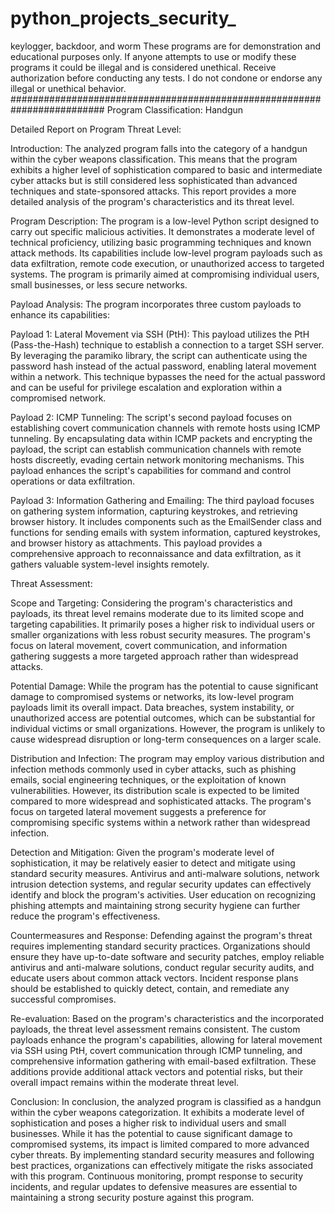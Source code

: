 # python_projects_security_
keylogger, backdoor, and worm
These programs are for demonstration and educational purposes only. 
If anyone attempts to use or modify these programs it could be illegal and is considered unethical. Receive authorization before conducting any tests.
I do not condone or endorse any illegal or unethical behavior.
  #########################################################################
Program Classification: Handgun

Detailed Report on Program Threat Level:

Introduction:
The analyzed program falls into the category of a handgun within the cyber weapons classification. This means that the program exhibits a higher level of sophistication compared to basic and intermediate cyber attacks but is still considered less sophisticated than advanced techniques and state-sponsored attacks. This report provides a more detailed analysis of the program's characteristics and its threat level.

Program Description:
The program is a low-level Python script designed to carry out specific malicious activities. It demonstrates a moderate level of technical proficiency, utilizing basic programming techniques and known attack methods. Its capabilities include low-level program payloads such as data exfiltration, remote code execution, or unauthorized access to targeted systems. The program is primarily aimed at compromising individual users, small businesses, or less secure networks.

Payload Analysis:
The program incorporates three custom payloads to enhance its capabilities:

Payload 1: Lateral Movement via SSH (PtH):
This payload utilizes the PtH (Pass-the-Hash) technique to establish a connection to a target SSH server. By leveraging the paramiko library, the script can authenticate using the password hash instead of the actual password, enabling lateral movement within a network. This technique bypasses the need for the actual password and can be useful for privilege escalation and exploration within a compromised network.

Payload 2: ICMP Tunneling:
The script's second payload focuses on establishing covert communication channels with remote hosts using ICMP tunneling. By encapsulating data within ICMP packets and encrypting the payload, the script can establish communication channels with remote hosts discreetly, evading certain network monitoring mechanisms. This payload enhances the script's capabilities for command and control operations or data exfiltration.

Payload 3: Information Gathering and Emailing:
The third payload focuses on gathering system information, capturing keystrokes, and retrieving browser history. It includes components such as the EmailSender class and functions for sending emails with system information, captured keystrokes, and browser history as attachments. This payload provides a comprehensive approach to reconnaissance and data exfiltration, as it gathers valuable system-level insights remotely.

Threat Assessment:

Scope and Targeting:
Considering the program's characteristics and payloads, its threat level remains moderate due to its limited scope and targeting capabilities. It primarily poses a higher risk to individual users or smaller organizations with less robust security measures. The program's focus on lateral movement, covert communication, and information gathering suggests a more targeted approach rather than widespread attacks.

Potential Damage:
While the program has the potential to cause significant damage to compromised systems or networks, its low-level program payloads limit its overall impact. Data breaches, system instability, or unauthorized access are potential outcomes, which can be substantial for individual victims or small organizations. However, the program is unlikely to cause widespread disruption or long-term consequences on a larger scale.

Distribution and Infection:
The program may employ various distribution and infection methods commonly used in cyber attacks, such as phishing emails, social engineering techniques, or the exploitation of known vulnerabilities. However, its distribution scale is expected to be limited compared to more widespread and sophisticated attacks. The program's focus on targeted lateral movement suggests a preference for compromising specific systems within a network rather than widespread infection.

Detection and Mitigation:
Given the program's moderate level of sophistication, it may be relatively easier to detect and mitigate using standard security measures. Antivirus and anti-malware solutions, network intrusion detection systems, and regular security updates can effectively identify and block the program's activities. User education on recognizing phishing attempts and maintaining strong security hygiene can further reduce the program's effectiveness.

Countermeasures and Response:
Defending against the program's threat requires implementing standard security practices. Organizations should ensure they have up-to-date software and security patches, employ reliable antivirus and anti-malware solutions, conduct regular security audits, and educate users about common attack vectors. Incident response plans should be established to quickly detect, contain, and remediate any successful compromises.

Re-evaluation:
Based on the program's characteristics and the incorporated payloads, the threat level assessment remains consistent. The custom payloads enhance the program's capabilities, allowing for lateral movement via SSH using PtH, covert communication through ICMP tunneling, and comprehensive information gathering with email-based exfiltration. These additions provide additional attack vectors and potential risks, but their overall impact remains within the moderate threat level.

Conclusion:
In conclusion, the analyzed program is classified as a handgun within the cyber weapons categorization. It exhibits a moderate level of sophistication and poses a higher risk to individual users and small businesses. While it has the potential to cause significant damage to compromised systems, its impact is limited compared to more advanced cyber threats. By implementing standard security measures and following best practices, organizations can effectively mitigate the risks associated with this program. Continuous monitoring, prompt response to security incidents, and regular updates to defensive measures are essential to maintaining a strong security posture against this program.
